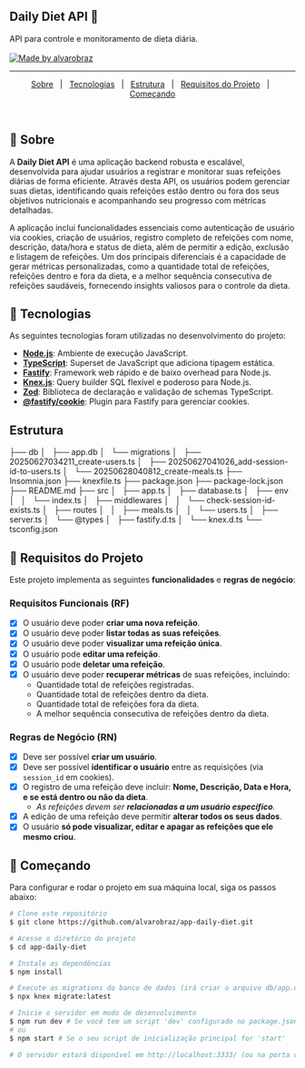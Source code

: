 <p align="center">
  <h2>Daily Diet API 🚀</h2>
  API para controle e monitoramento de dieta diária.
  <br>
  <br>

  <a href="https://www.linkedin.com/in/alvarobraz/">
    <img alt="Made by alvarobraz" src="https://img.shields.io/badge/made%20by-alvarobraz-%237519C1?style=for-the-badge">
  </a>
</p>

---

<p align="center">
  <a href="#dart-sobre">Sobre</a> &#xa0; | &#xa0;
  <a href="#rocket-tecnologias">Tecnologias</a> &#xa0; | &#xa0;
  <a href="#estrutura">Estrutura</a> &#xa0; | &#xa0;
  <a href="#memo-requisitos-do-projeto">Requisitos do Projeto</a> &#xa0; | &#xa0;
  <a href="#checkered_flag-começando">Começando</a>
</p>

<br>

## :dart: Sobre ##

A **Daily Diet API** é uma aplicação backend robusta e escalável, desenvolvida para ajudar usuários a registrar e monitorar suas refeições diárias de forma eficiente. Através desta API, os usuários podem gerenciar suas dietas, identificando quais refeições estão dentro ou fora dos seus objetivos nutricionais e acompanhando seu progresso com métricas detalhadas.

A aplicação inclui funcionalidades essenciais como autenticação de usuário via cookies, criação de usuários, registro completo de refeições com nome, descrição, data/hora e status de dieta, além de permitir a edição, exclusão e listagem de refeições. Um dos principais diferenciais é a capacidade de gerar métricas personalizadas, como a quantidade total de refeições, refeições dentro e fora da dieta, e a melhor sequência consecutiva de refeições saudáveis, fornecendo insights valiosos para o controle da dieta.

## :rocket: Tecnologias ##

As seguintes tecnologias foram utilizadas no desenvolvimento do projeto:

-   **[Node.js](https://nodejs.org/en/docs/)**: Ambiente de execução JavaScript.
-   **[TypeScript](https://www.typescriptlang.org/)**: Superset de JavaScript que adiciona tipagem estática.
-   **[Fastify](https://www.fastify.io/)**: Framework web rápido e de baixo overhead para Node.js.
-   **[Knex.js](https://knexjs.org/)**: Query builder SQL flexível e poderoso para Node.js.
-   **[Zod](https://zod.dev/)**: Biblioteca de declaração e validação de schemas TypeScript.
-   **[@fastify/cookie](https://www.npmjs.com/package/@fastify/cookie)**: Plugin para Fastify para gerenciar cookies.

## Estrutura ##
├── db
│   ├── app.db
│   └── migrations
│       ├── 20250627034211_create-users.ts
│       ├── 20250627041026_add-session-id-to-users.ts
│       └── 20250628040812_create-meals.ts
├── Insomnia.json
├── knexfile.ts
├── package.json
├── package-lock.json
├── README.md
├── src
│   ├── app.ts
│   ├── database.ts
│   ├── env
│   │   └── index.ts
│   ├── middlewares
│   │   └── check-session-id-exists.ts
│   ├── routes
│   │   ├── meals.ts
│   │   └── users.ts
│   ├── server.ts
│   └── @types
│       ├── fastify.d.ts
│       └── knex.d.ts
└── tsconfig.json

## :memo: Requisitos do Projeto ##

Este projeto implementa as seguintes **funcionalidades** e **regras de negócio**:

### Requisitos Funcionais (RF)

-   [x] O usuário deve poder **criar uma nova refeição**.
-   [x] O usuário deve poder **listar todas as suas refeições**.
-   [x] O usuário deve poder **visualizar uma refeição única**.
-   [x] O usuário pode **editar uma refeição**.
-   [x] O usuário pode **deletar uma refeição**.
-   [x] O usuário deve poder **recuperar métricas** de suas refeições, incluindo:
    -   Quantidade total de refeições registradas.
    -   Quantidade total de refeições dentro da dieta.
    -   Quantidade total de refeições fora da dieta.
    -   A melhor sequência consecutiva de refeições dentro da dieta.

### Regras de Negócio (RN)

-   [x] Deve ser possível **criar um usuário**.
-   [x] Deve ser possível **identificar o usuário** entre as requisições (via `session_id` em cookies).
-   [x] O registro de uma refeição deve incluir: **Nome, Descrição, Data e Hora, e se está dentro ou não da dieta**.
    -   *As refeições devem ser **relacionadas a um usuário específico**.*
-   [x] A edição de uma refeição deve permitir **alterar todos os seus dados**.
-   [x] O usuário **só pode visualizar, editar e apagar as refeições que ele mesmo criou**.

## :checkered_flag: Começando ##

Para configurar e rodar o projeto em sua máquina local, siga os passos abaixo:

```bash
# Clone este repositório
$ git clone https://github.com/alvarobraz/app-daily-diet.git

# Acesse o diretório do projeto
$ cd app-daily-diet

# Instale as dependências
$ npm install

# Execute as migrations do banco de dados (irá criar o arquivo db/app.db e as tabelas)
$ npx knex migrate:latest

# Inicie o servidor em modo de desenvolvimento
$ npm run dev # Se você tem um script 'dev' configurado no package.json
# ou
$ npm start # Se o seu script de inicialização principal for 'start'

# O servidor estará disponível em http://localhost:3333/ (ou na porta configurada em seu .env)
